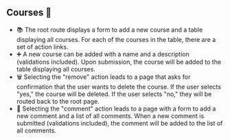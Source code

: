 ## Courses 🏫

* 📚 The root route displays a form to add a new course and a table displaying all courses. For each of the courses in the table, there are a set of action links. 
* ➕ A new course can be added with a name and a description (validations included). Upon submission, the course will be added to the table displaying all courses. 
* 🗑️ Selecting the "remove" action leads to a page that asks for confirmation that the user wants to delete the course. If the user selects "yes," the course will be deleted. If the user selects "no," they will be routed back to the root page.   
* 💬 Selecting the "comment" action leads to a page with a form to add a new comment and a list of all comments. When a new comment is submitted (validations included), the comment will be added to the list of all comments.   
